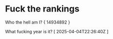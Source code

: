 # Fuck the rankings

Who the hell am I?
{ 14934892 }

What fucking year is it?
[ 2025-04-04T22:26:40Z ]

